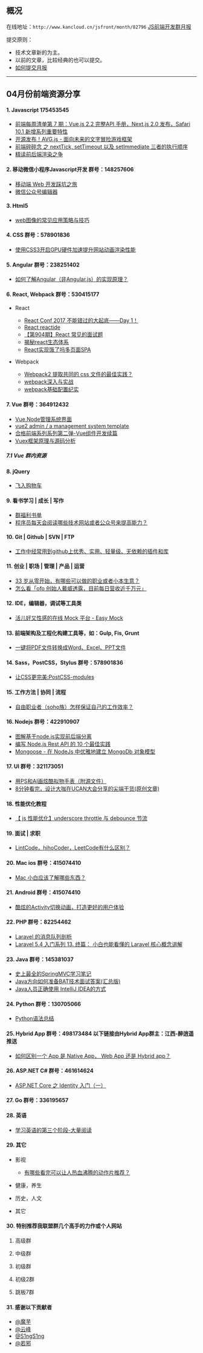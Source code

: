 ## 概况

在线地址：`http://www.kancloud.cn/jsfront/month/82796` [JS前端开发群月报](http://www.kancloud.cn/jsfront/month/82796)


提交原则：

- 技术文章新的为主。
- 以前的文章，比较经典的也可以提交。
- [如何提交月报](http://www.kancloud.cn/jsfront/month/227309)

---


## 04月份前端资源分享
#### 1. Javascript 175453545
- [前端每周清单第 7 期：Vue.js 2.2 完整API 手册，Next.js 2.0 发布，Safari 10.1 新增系列重要特性](https://zhuanlan.zhihu.com/p/26189426)
- [开源发布！AVG.js - 面向未来的文字冒险游戏框架](https://zhuanlan.zhihu.com/p/26486910)
- [前端碎碎念 之 nextTick, setTimeout 以及 setImmediate 三者的执行顺序](https://segmentfault.com/a/1190000008595101)
- [精读前后端渲染之争](https://zhuanlan.zhihu.com/p/26366128)

#### 2. 移动微信小程序Javascript开发 群号：148257606
- [移动端 Web 开发踩坑之旅](https://zhuanlan.zhihu.com/p/26141351)
- [微信公众号编辑器](https://github.com/wweggplant/WXEditor)

#### 3. Html5
- [web图像的常见应用策略与技巧](https://isux.tencent.com/web-image-application.html)

#### 4. CSS  群号：578901836
- [使用CSS3开启GPU硬件加速提升网站动画渲染性能](http://blog.bingo929.com/transform-translate3d-translatez-transition-gpu-hardware-acceleration.html)

#### 5. Angular 群号：238251402
- [如何了解Angular（非Angular.js）的实现原理？](https://www.zhihu.com/question/58083132)

#### 6. React, Webpack 群号：530415177
- React

    - [React Conf 2017 不能错过的大起底——Day 1！](https://zhuanlan.zhihu.com/p/26172177)
    - [React reactide](https://github.com/reactide/reactide)
    - [【第904期】React 常见的面试题](http://mp.weixin.qq.com/s?__biz=MjM5MTA1MjAxMQ==&mid=2651226350&idx=1&sn=6c90a1fb65e40d0e1ee3ca7ca3681a6b&chksm=bd49596a8a3ed07c5ed19c6704ac6efde6ddf1db587e19f4fb23db2c0ffdc480486710931be5&mpshare=1&scene=23&srcid=04138wiWcDr1UABGoqnI9jHv#rd)
    - [揭秘react生态体系](https://zhuanlan.zhihu.com/p/26270621)
    - [React实现饿了吗多页面SPA](https://github.com/chenjinxinlove/react-elm)

- Webpack

  - [Webpack2 提取共同的 css 文件的最佳实践？](https://www.zhihu.com/question/58716465)
  - [webpack深入与实战](http://www.imooc.com/learn/802)
  - [webpack基础配置纪实](https://juejin.im/post/59054226a22b9d0065dddfbe)

#### 7. Vue 群号：364912432
- [Vue,Node管理系统界面](https://github.com/ericjjj/vms)
- [vue2 admin / a management system template](https://github.com/PanJiaChen/vue-element-admin)
- [合格前端系列系列第二弹-Vue组件开发续篇](https://my.oschina.net/qiangdada/blog/889656)
- [Vuex框架原理与源码分析](http://tech.meituan.com/vuex-code-analysis.html)

##### 7.1 Vue 群内资源

#### 8. jQuery
- [飞入购物车](http://www.helloweba.com/view-blog-294.html)

#### 9. 看书学习 | 成长 | 写作
- [群福利书单](https://github.com/jsfront/src/blob/master/book.md)
- [程序员每天会阅读哪些技术网站或者公众号来提高能力？](https://www.zhihu.com/question/45990131)

#### 10. Git | Github | SVN | FTP
- [工作中经常用到github上优秀、实用、轻量级、无依赖的插件和库](https://github.com/jawil/blog/issues/10)

#### 11. 创业 | 职场 | 管理 | 产品 | 运营
- [33 岁从零开始，有哪些可以做的职业或者小本生意？](https://www.zhihu.com/question/26582290)
- [怎么看「ofo 创始人戴威透露，目前每日营收近千万元」](https://www.zhihu.com/question/58814252)

#### 12. IDE，编辑器，调试等工具类
- [活儿好又性感的在线 Mock 平台 - Easy Mock](https://zhuanlan.zhihu.com/p/26568521)

#### 13. 前端架构及工程化构建工具等，如：Gulp, Fis, Grunt
- [一键将PDF文件转换成Word、Excel、PPT文件](https://zhuanlan.zhihu.com/p/26029608)

#### 14. Sass，PostCSS，Stylus  群号：578901836
- [让CSS更完美:PostCSS-modules](http://www.zcfy.cc/article/2303)

#### 15. 工作方法 | 协同 | 流程
- [自由职业者（soho族）怎样保证自己的工作效率？](https://www.zhihu.com/question/21708481)

#### 16. Nodejs 群号：422910907
- [图解基于node.js实现前后端分离](http://www.imooc.com/article/6721)
- [编写 Node.js Rest API 的 10 个最佳实践](https://zhuanlan.zhihu.com/p/25506654)
- [Mongoose - 在 NodeJs 中优雅地建立 MongoDb 对象模型](http://jzleung.github.io/2016/08/13/mongoose-guide/)

#### 17. UI 群号：321173051
- [用PS和AI画炫酷拟物手表（附源文件）](http://www.ui.cn/detail/235900.html)
- [8分钟看完，设计大咖在UCAN大会分享的尖端干货(原创文章)](http://www.zcool.com.cn/article/ZNDkxNDgw.html)

#### 18. 性能优化教程
- [【 js 性能优化】underscore throttle 与 debounce 节流](https://zhuanlan.zhihu.com/p/26054718)

#### 19. 面试 | 求职
- [LintCode，hihoCoder，LeetCode有什么区别？](https://www.zhihu.com/question/31218682)

#### 20. Mac ios 群号：415074410
- [Mac 小白应该了解哪些东西？](https://www.zhihu.com/question/33887923)

#### 21. Android 群号：415074410
- [酷炫的Activity切换动画，打造更好的用户体验](http://blog.csdn.net/huachao1001/article/details/51659963)

#### 22. PHP 群号：82254462
- [Laravel 的消息队列剖析](https://laravel-china.org/articles/4169/analysis-of-laravel-message-queue)
- [Laravel 5.4 入门系列 13. 终篇： 小白也能看懂的 Laravel 核心概念讲解](https://segmentfault.com/a/1190000009171779)

#### 23. Java 群号：145381037
- [史上最全的SpringMVC学习笔记](http://www.imooc.com/article/1392)
- [Java方向如何准备BAT技术面试答案(汇总版)](http://www.jianshu.com/p/1f1d3193d9e3)
- [Java人员正确使用 IntelliJ IDEA的方式](http://tengj.top/2017/02/22/idea1-1/)

#### 24. Python 群号：130705066
- [Python语法总结](http://www.jianshu.com/p/b6c1888e9ed7)

#### 25. Hybrid App 群号：498173484 以下链接由Hybrid App群主：江西-醉逍遥推送
- [如何区别一个 App 是 Native App， Web App 还是 Hybrid app？](https://www.zhihu.com/question/23622875)

#### 26. ASP.NET C# 群号：461614624
- [ASP.NET Core 之 Identity 入门（一）](http://www.cnblogs.com/savorboard/p/6029984.html)

#### 27. Go 群号：336195657

#### 28. 英语
- [学习英语的第三个阶段-大量阅读](https://zhuanlan.zhihu.com/p/26547595)

#### 29. 其它

- 影视

  - [有哪些看完可以让人热血沸腾的动作片推荐？](https://www.zhihu.com/question/27855422)


- 健康，养生


- 历史，人文


- 其它




#### 30. 特别推荐我联盟群几个高手的力作或个人网站

1. 高级群

2. 中级群

3. 初级群

4. 初级2群


5. 跳板7群


#### 31. 感谢以下贡献者
- [@魔芋](https://github.com/moyuling)
- [@云峰](https://github.com/wuyunfeng8)
- [@S1ngS1ng](https://github.com/S1ngS1ng)
- [@若邪](https://github.com/wjkang)
